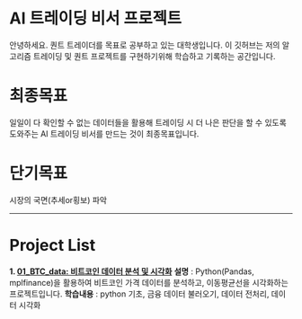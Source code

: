 # AI 트레이딩 비서 프로젝트

안녕하세요. 퀀트 트레이더를 목표로 공부하고 있는 대학생입니다.
이 깃허브는 저의 알고리즘 트레이딩 및 퀀트 프로젝트를 구현하기위해 학습하고 기록하는 공간입니다.

# 최종목표
일일이 다 확인할 수 없는 데이터들을 활용해 
트레이딩 시 더 나은 판단을 할 수 있도록 도와주는 
AI 트레이딩 비서를 만드는 것이 최종목표입니다.

# 단기목표
시장의 국면(추세or횡보) 파악

---
# **Project List**

**1. [01_BTC_data: 비트코인 데이터 분석 및 시각화](./01_BTC_data)**
**설명** :  Python(Pandas, mplfinance)을 활용하여 비트코인 가격 데이터를 분석하고, 이동평균선을 시각화하는 프로젝트입니다.
**학습내용** :  python 기초, 금융 데이터 불러오기, 데이터 전처리, 데이터 시각화

